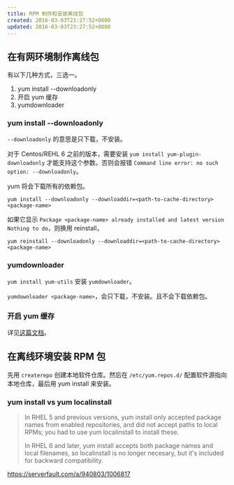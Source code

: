 ```yaml
---
title: RPM 制作和安装离线包
created: 2016-03-03T23:27:52+0800
updated: 2016-03-03T23:27:52+0800
---
```


## 在有网环境制作离线包

有以下几种方式，三选一。

1. yum install --downloadonly
2. 开启 yum 缓存
3. yumdownloader

### yum install --downloadonly

`--downloadonly` 的意思是只下载，不安装。

对于 Centos/REHL 6 之前的版本，需要安装 `yum install yum-plugin-downloadonly` 才能支持这个参数。否则会报错 `Command line error: no such option: --downloadonly`。

yum 将会下载所有的依赖包。

`yum install --downloadonly --downloaddir=<path-to-cache-directory> <package-name>`

如果它显示 `Package <package-name> already installed and latest version Nothing to do`，则换用 reinstall，

`yum reinstall --downloadonly --downloaddir=<path-to-cache-directory> <package-name>`

### yumdownloader

`yum install yum-utils` 安装 `yumdownloader`。

`yumdownloader <package-name>`，会只下载，不安装。且不会下载依赖包。

### 开启 yum 缓存

详见[这篇文档](./yum.md#yum-缓存)。

## 在离线环境安装 RPM 包

先用 `createrepo` 创建本地软件仓库。然后在 `/etc/yum.repos.d/` 配置软件源指向本地仓库，最后用 yum install 来安装。

### yum install vs yum localinstall

> In RHEL 5 and previous versions, yum install only accepted package names from enabled repositories, and did not accept paths to local RPMs; you had to use yum localinstall to install these.
>
> In RHEL 6 and later, yum install accepts both package names and local filenames, so localinstall is no longer necesary, but it's included for backward compatibility.

https://serverfault.com/a/940803/1006817
